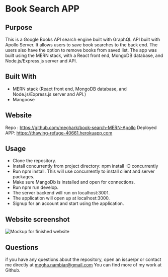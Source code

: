 # Book Search APP
 
## Purpose

This is a Google Books API search engine built with  GraphQL API built with Apollo Server. 
It allows users to save book searches to the back end. The users also have the option to remove books from saved list.
The app was built using the MERN stack, with a React front end, MongoDB database, and Node.js/Express.js server and API. 

## Built With
* MERN stack (React front end, MongoDB database, and Node.js/Express.js server and API.)
* Mangoose 

## Website
Repo : https://github.com/meghark/book-search-MERN-Apollo
Deployed APP: https://thawing-refuge-40661.herokuapp.com

## Usage

* Clone the repository.
* Install concurrently from project directory:
  npm install -D concurrently
* Run npm install.
  This will use concurrently to install client and server packages.
* Make sure MangoDb is installed and open for connections.
* Run npm run develop.
* The server backend will run on localhost:3001.
* The application will open up at localhost:3000.
* Signup for an account  and start using the application.

## Website screenshot
![Mockup for finished website](./client/public/App%20Screenshot.png)

## Questions

if you have any questions about the repository, open an issue/pr or contact me directly at megha.nambiar@gmail.com You can find more of my work at Github.
